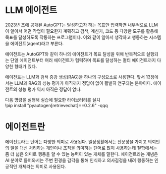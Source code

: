 # **LLM 에이전트**  
2023년 초에 공개된 AutoGPT는 달성하고자 하는 목표만 입력하면 내부적으로 LLM이 알아서 어떤 작업이 필요한지 계획하고 검색, 계신기, 코드 등 다양한 
도구를 활용해 목표를 달성하도록 작동하는 프로그램이다. 이와 같이 알아서 생각하고 행동하는 시스템을 에이전트(agent)라고 부른다.  
  
에이전트는 AutoGPT와 같이 하나의 에이전트가 목표 달성을 위해 반복적으로 실행되는 단일 에이전트부터 여러 에이전트가 협력하며 목표를 달성하는 멀티 
에이전트까지 다양한 형태가 있다.  
  
에이전트는 LLM과 검색 증강 생성(RAG)을 하나의 구성요소로 사용한다. 앞서 13장에서는 LLM과 RAG의 성능 평가가 아직까지 정답이 없이 활발히 연구되는 
분야이다. 에이전트의 성능 평가 역시 아직은 정답이 없다.  
  
다음 명령을 실행해 실습에 필요한 라이브러리를 설치  
!pip install "pyautogen[retrievechat]==0.2.6" -qqq  
  
# **에이전트란**  
에이전트라는 단어는 다양한 의미로 사용된다. 일상생활에서는 전문성을 가지고 의뢰인의 일을 대신 처리하는 개인이나 조직을 의미하는 단어로 많이 사용하는데 
철학에서는 좀 더 넓은 의미로 행동을 할 수 있는 능력이 있는 개체를 말한다. 에이전트라는 개념은 AI 분야로 들어와서는 주변 환경을 감각을 통해 인식하고 
의사결정을 내려 행동하는 인공적인 개체라는 의미로 사용된다.  
  

